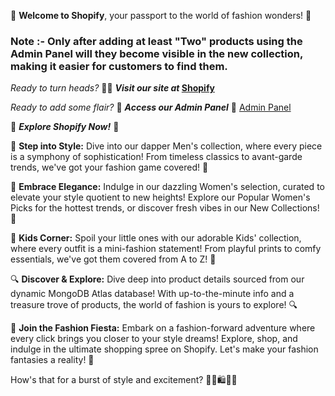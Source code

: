 🌟 **Welcome to Shopify**, your passport to the world of fashion wonders! 🌟

### Note :- Only after adding at least "Two" products using the Admin Panel will they become visible in the new collection, making it easier for customers to find them.

_Ready to turn heads?_ 💁‍♂️ **_Visit our site at_ [Shopify](https://playful-treacle-26d6c0.netlify.app)**

_Ready to add some flair?_ 🎨 **_Access our Admin Panel_** 🎨 [Admin Panel](https://splendorous-macaron-e9cf0b.netlify.app)

🚀 **_Explore Shopify Now!_** 🚀

💼 **Step into Style:** Dive into our dapper Men's collection, where every piece is a symphony of sophistication! From timeless classics to avant-garde trends, we've got your fashion game covered! 💼

💃 **Embrace Elegance:** Indulge in our dazzling Women's selection, curated to elevate your style quotient to new heights! Explore our Popular Women's Picks for the hottest trends, or discover fresh vibes in our New Collections! 💃

👶 **Kids Corner:** Spoil your little ones with our adorable Kids' collection, where every outfit is a mini-fashion statement! From playful prints to comfy essentials, we've got them covered from A to Z! 👶

🔍 **Discover & Explore:** Dive deep into product details sourced from our dynamic MongoDB Atlas database! With up-to-the-minute info and a treasure trove of products, the world of fashion is yours to explore! 🔍

🎊 **Join the Fashion Fiesta:** Embark on a fashion-forward adventure where every click brings you closer to your style dreams! Explore, shop, and indulge in the ultimate shopping spree on Shopify. Let's make your fashion fantasies a reality! 🎊

How's that for a burst of style and excitement? 🌈✨🛍️🌟🎉
